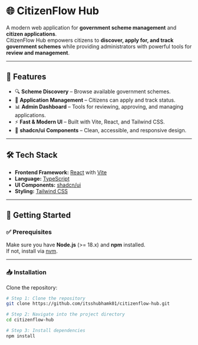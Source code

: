 # 🌐 CitizenFlow Hub

A modern web application for **government scheme management** and **citizen applications**.  
CitizenFlow Hub empowers citizens to **discover, apply for, and track government schemes** while providing administrators with powerful tools for **review and management**.

---

## 📌 Features

- 🔍 **Scheme Discovery** – Browse available government schemes.
- 📝 **Application Management** – Citizens can apply and track status.
- 📊 **Admin Dashboard** – Tools for reviewing, approving, and managing applications.
- ⚡ **Fast & Modern UI** – Built with Vite, React, and Tailwind CSS.
- 🎨 **shadcn/ui Components** – Clean, accessible, and responsive design.

---

## 🛠️ Tech Stack

- **Frontend Framework:** [React](https://react.dev/) with [Vite](https://vitejs.dev/)
- **Language:** [TypeScript](https://www.typescriptlang.org/)
- **UI Components:** [shadcn/ui](https://ui.shadcn.com/)
- **Styling:** [Tailwind CSS](https://tailwindcss.com/)

---

## 🚀 Getting Started

### ✅ Prerequisites

Make sure you have **Node.js** (>= 18.x) and **npm** installed.  
If not, install via [nvm](https://github.com/nvm-sh/nvm#installing-and-updating).

---

### 📥 Installation

Clone the repository:

```sh
# Step 1: Clone the repository
git clone https://github.com/itsshubhamk01/citizenflow-hub.git

# Step 2: Navigate into the project directory
cd citizenflow-hub

# Step 3: Install dependencies
npm install
